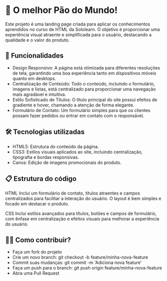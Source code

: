 # 🍞 O melhor Pão do Mundo!
Este projeto é uma landing page criada para aplicar os conhecimentos aprendidos no curso de HTML da Sololearn. O objetivo é proporcionar uma experiência visual atraente e simplificada para o usuário, destacando a qualidade e o valor do produto.

## 🚀 Funcionalidades
- Design Responsivo: A página está otimizada para diferentes resoluções de tela, garantindo uma boa experiência tanto em dispositivos móveis quanto em desktops.
- Centralização de Conteúdo: Todo o conteúdo, incluindo o formulário, imagens e listas, está centralizado para proporcionar uma navegação mais agradável e intuitiva.
- Estilo Sofisticado de Títulos: O título principal do site possui efeitos de gradiente e hover, chamando a atenção de forma elegante.
- Formulário de Contato: Um formulário simples para que os clientes possam fazer pedidos ou entrar em contato com o responsável.

## 🛠️ Tecnologias utilizadas
- HTML5: Estrutura do conteúdo da página.
- CSS3: Estilos visuais aplicados ao site, incluindo centralização, tipografia e bordas responsivas.
- Canva: Edição de imagens promocionais do produto.

## 📋 Estrutura do código
HTML
Inclui um formulário de contato, títulos atraentes e campos centralizados para facilitar a interação do usuário. O layout é bem simples e focado em destacar o produto.

CSS
Inclui estilos avançados para títulos, botões e campos de formulário, com ênfase em centralização e efeitos visuais para melhorar a experiência do usuário.

## 👩‍💻 Como contribuir?
+ Faça um fork do projeto
+ Crie um novo branch: git checkout -b feature/minha-nova-feature
+ Commit suas mudanças: git commit -m 'Adiciona nova feature'
+ Faça um push para o branch: git push origin feature/minha-nova-feature
+ Abra uma Pull Request
